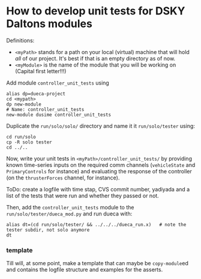 # How to develop unit tests for DSKY Daltons modules

Definitions: 

- `<myPath>` stands for a path on your local (virtual) machine that will hold _all_ of our project. It's best if that is an empty directory as of now.
- `<myModule>` is the name of the module that you will be working on (Capital first letter!!!)


Add module `controller_unit_tests` using 
```
alias dp=dueca-project
cd <mypath>
dp new-module
# Name: controller_unit_tests
new-module dusime controller_unit_tests
```

Duplicate the `run/solo/solo/` directory and name it it `run/solo/tester` using:
```
cd run/solo
cp -R solo tester
cd ../..
```

Now, write your unit tests in `<myPath>/controller_unit_tests/` by providing known time-series inputs on the required comm channels (`vehicleState` and `PrimaryControls` for instance) and evaluating the response of the controller (on the `thrusterForces` channel, for instance). 

ToDo:
create a logfile with time stap, CVS commit number, yadiyada and a list of the tests that were run and whether they passed or not.

Then, add the `controller_unit_tests` module to the `run/solo/tester/dueca_mod.py` and run dueca with:
```
alias dt=(cd run/solo/tester/ && ../../../dueca_run.x)   # note the tester subdir, not solo anymore
dt
```


### template

Till will, at some point, make a template that can maybe be `copy-module`ed and contains the logfile structure and examples for the asserts.
